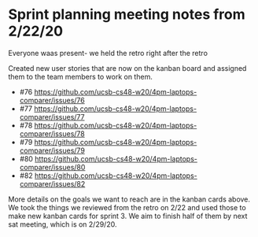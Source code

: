 # Sprint planning meeting notes from 2/22/20

Everyone waas present- we held the retro right after the retro

Created new user stories that are now on the kanban board and assigned them to the team members to work on them.
- #76 https://github.com/ucsb-cs48-w20/4pm-laptops-comparer/issues/76
- #77 https://github.com/ucsb-cs48-w20/4pm-laptops-comparer/issues/77
- #78 https://github.com/ucsb-cs48-w20/4pm-laptops-comparer/issues/78
- #79 https://github.com/ucsb-cs48-w20/4pm-laptops-comparer/issues/79
- #80 https://github.com/ucsb-cs48-w20/4pm-laptops-comparer/issues/80
- #82 https://github.com/ucsb-cs48-w20/4pm-laptops-comparer/issues/82

More details on the goals we want to reach are in the kanban cards above. We took the things we reviewed from the retro on 2/22 and used those to make new kanban cards for sprint 3. 
We aim to finish half of them by next sat meeting, which is on 2/29/20.
